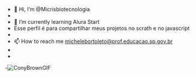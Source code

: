 - 👋 Hi, I’m @Micrisbiotecnologia
- 
- 🌱 I’m currently learning Alura Start
- Esse perfil é para compartilhar meus projetos no scrath e no javascript
- 
- 📫 How to reach me michelebortoleto@prof.educacao.sp.gov.br 
-
-
-![ConyBrownGIF](https://github.com/Micrisbiotecnologia/Micrisbiotecnologia/assets/144048428/aade3b88-5f30-406b-acc9-8742d5618534)

<!---
Micrisbiotecnologia/Micrisbiotecnologia is a ✨ special ✨ repository because its `README.md` (this file) appears on your GitHub profile.
You can click the Preview link to take a look at your changes.
--->
